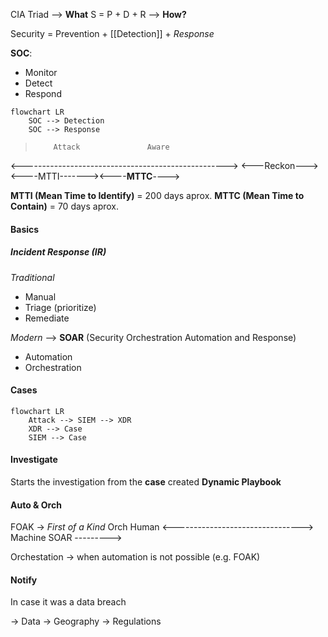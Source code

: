 CIA Triad --> **What**
S = P + D + R --> **How?**

Security = Prevention + [[Detection]] + *Response*

**SOC**:
- Monitor
- Detect
- Respond

```mermaid
flowchart LR
	SOC --> Detection
	SOC --> Response
```

>         Attack               Aware
<--------------------------------------------------->
<---Reckon---><----MTTI-------><----**MTTC**---->

**MTTI (Mean Time to Identify)** = 200 days aprox.
**MTTC (Mean Time to Contain)** = 70 days aprox.
#### Basics
##### Incident Response (IR)

*Traditional*
- Manual
- Triage (prioritize)
- Remediate

*Modern* --> **SOAR** (Security Orchestration Automation and Response)
- Automation
- Orchestration

#### Cases

```mermaid
flowchart LR
	Attack --> SIEM --> XDR
	XDR --> Case
	SIEM --> Case
```

#### Investigate

Starts the investigation from the **case** created
**Dynamic Playbook**
#### Auto & Orch

FOAK -> *First of a Kind*
				Orch 
Human <--------------------------------> Machine
        SOAR --------->

Orchestation -> when automation is not possible (e.g. FOAK)
#### Notify

In case it was a data breach

-> Data
-> Geography
-> Regulations